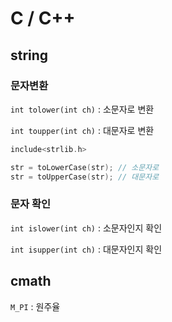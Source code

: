 # C / C++ 

## string

### 문자변환
`int tolower(int ch)` : 소문자로 변환   

`int toupper(int ch)` : 대문자로 변환

``` cpp
include<strlib.h>

str = toLowerCase(str); // 소문자로
str = toUpperCase(str); // 대문자로
```

### 문자 확인
`int islower(int ch)` : 소문자인지 확인

`int isupper(int ch)` : 대문자인지 확인

## cmath

`M_PI` : 원주율
